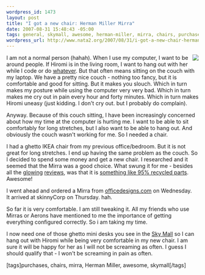 ```yaml
--- 
wordpress_id: 1473
layout: post
title: "I got a new chair: Herman Miller Mirra"
date: 2007-08-31 15:48:43 -05:00
tags: general, skymall, awesome, herman-miller, mirra, chairs, purchases
wordpress_url: http://www.nata2.org/2007/08/31/i-got-a-new-chair-herman-miller-mirra/
---
```

<p><a href="http://www.hermanmiller.com/CDA/SSA/Product/0,,a10-c440-p205,00.html"><img src="http://ec1.images-amazon.com/images/I/41N1T6CWMML._SS200_.jpg" align="right"></a>I am not a normal person (hahah). When I use my computer, I want to be around people. If Hiromi is in the living room, I want to hang out with her while I code or do <a href="http://fukung.net">whatever</a>. But that often means sitting on the couch with my laptop. We have a pretty nice couch - nothing too fancy, but it is comfortable and good for sitting. But it makes you slouch. Which in turn makes my posture while using the computer very very bad. Which in turn makes me cry out in pain every hour and forty minutes. Which in turn makes Hiromi uneasy (just kidding. I don't cry out. but I probably do complain). </p> <p>Anyway. Because of this couch sitting,&nbsp;I have been increasingly concerned about how my time at the computer is hurting me. I want to be able to sit comfortably for long stretches, but I also want to be able to hang out. And obviously the couch wasn't working for me. So I needed a chair. </p> <p>I had a ghetto IKEA chair from my previous office/bedroom. But it is not great for long stretches. I end up having the same problem as the couch. So I decided to spend some money and get a new chair. I researched and it seemed that the Mirra was a good choice. What swung it for me - besides all the <a href="http://www.werty.net/2006/06/mirra-chair-review-revisited.html">glowing</a> <a href="http://www.pixelsurgeon.com/reviews/review.php?id=439">reviews</a>, was that it is <a href="http://www.treehugger.com/files/2007/08/herman_millers_1.php">something like 95% recycled parts</a>. Awesome!</p> <p>I went ahead and ordered a Mirra from <a href="http://www.officedesigns.com/">officedesigns.com</a> on Wednesday. It&nbsp;arrived at skinnyCorp on Thursday. hah.</p> <p>So far it is very comfortable. I am still tweaking it. All my friends who use Mirras or Aerons have mentioned to me the importance of getting everything configured correctly. So i am taking my time. </p> <p>I now need one of those ghetto mini desks you see in the <a href="http://en.wikipedia.org/wiki/Sky_Mall">Sky Mall</a> so I can hang out with Hiromi while being very comfortable in my new chair. I am sure it will be happy for her as I will not be screaming as often. I guess I should qualify that - I won't be screaming in pain as often.</p> <div class="wlWriterSmartContent" id="0767317B-992E-4b12-91E0-4F059A8CECA8:63bf19af-72da-4669-9c01-a1df5e8e64b4" contenteditable="false" style="padding-right: 0px; display: inline; padding-left: 0px; padding-bottom: 0px; margin: 0px; padding-top: 0px">[tags]purchases, chairs, mirra, Herman Miller, awesome, skymall[/tags]</div>
